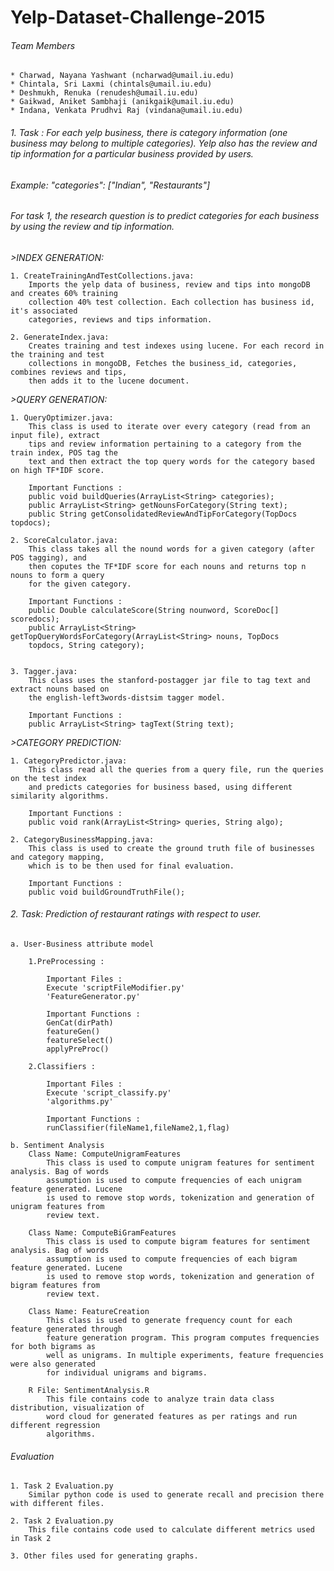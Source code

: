 # Yelp-Dataset-Challenge-2015
###### Team Members
	* Charwad, Nayana Yashwant (ncharwad@umail.iu.edu)
	* Chintala, Sri Laxmi (chintals@umail.iu.edu)
	* Deshmukh, Renuka (renudesh@umail.iu.edu)
	* Gaikwad, Aniket Sambhaji (anikgaik@umail.iu.edu)
	* Indana, Venkata Prudhvi Raj (vindana@umail.iu.edu)


###### 1. Task : For each yelp business, there is category information (one business may belong to multiple categories). Yelp also has the review and tip information for a particular business provided by users. 
###### Example: "categories": ["Indian", "Restaurants"]
###### For task 1, the research question is to predict categories for each business by using the review and tip information. 

*>INDEX GENERATION:*

	1. CreateTrainingAndTestCollections.java: 
		Imports the yelp data of business, review and tips into mongoDB and creates 60% training 
		collection 40% test collection. Each collection has business id, it's associated 
		categories, reviews and tips information.
				
	2. GenerateIndex.java: 
		Creates training and test indexes using lucene. For each record in the training and test 
		collections in mongoDB, Fetches the business_id, categories, combines reviews and tips, 
		then adds it to the lucene document.
			
*>QUERY GENERATION:*

	1. QueryOptimizer.java: 
		This class is used to iterate over every category (read from an input file), extract 
		tips and review information pertaining to a category from the train index, POS tag the 
		text and then extract the top query words for the category based on high TF*IDF score. 
		
		Important Functions :
		public void buildQueries(ArrayList<String> categories);
		public ArrayList<String> getNounsForCategory(String text);
		public String getConsolidatedReviewAndTipForCategory(TopDocs topdocs);

	2. ScoreCalculator.java:
		This class takes all the nound words for a given category (after POS tagging), and 
		then coputes the TF*IDF score for each nouns and returns top n nouns to form a query 
		for the given category.
		
		Important Functions :
		public Double calculateScore(String nounword, ScoreDoc[] scoredocs);
		public ArrayList<String> getTopQueryWordsForCategory(ArrayList<String> nouns, TopDocs 
		topdocs, String category);
			

	3. Tagger.java: 
		This class uses the stanford-postagger jar file to tag text and extract nouns based on 
		the english-left3words-distsim tagger model. 
		
		Important Functions :
		public ArrayList<String> tagText(String text);

*>CATEGORY PREDICTION:*

	1. CategoryPredictor.java: 
		This class read all the queries from a query file, run the queries on the test index 
		and predicts categories for business based, using different similarity algorithms.
		
		Important Functions :
		public void rank(ArrayList<String> queries, String algo);

	2. CategoryBusinessMapping.java:
		This class is used to create the ground truth file of businesses and category mapping, 
		which is to be then used for final evaluation.  
		
		Important Functions :
		public void buildGroundTruthFile();
			
###### 2. Task: Prediction of restaurant ratings with respect to user.
	a. User-Business attribute model
	
		1.PreProcessing :

			Important Files :
			Execute 'scriptFileModifier.py'
			'FeatureGenerator.py'

			Important Functions :
			GenCat(dirPath)
			featureGen()
			featureSelect()
			applyPreProc()

		2.Classifiers :

			Important Files :
			Execute 'script_classify.py'
			'algorithms.py'

			Important Functions :
			runClassifier(fileName1,fileName2,1,flag)

	b. Sentiment Analysis
		Class Name: ComputeUnigramFeatures
			This class is used to compute unigram features for sentiment analysis. Bag of words 
			assumption is used to compute frequencies of each unigram feature generated. Lucene 
			is used to remove stop words, tokenization and generation of unigram features from 
			review text.

		Class Name: ComputeBiGramFeatures
			This class is used to compute bigram features for sentiment analysis. Bag of words 
			assumption is used to compute frequencies of each bigram feature generated. Lucene 
			is used to remove stop words, tokenization and generation of bigram features from 
			review text.

		Class Name: FeatureCreation
			This class is used to generate frequency count for each feature generated through 
			feature generation program. This program computes frequencies for both bigrams as 
			well as unigrams. In multiple experiments, feature frequencies were also generated 
			for individual unigrams and bigrams.

		R File: SentimentAnalysis.R
			This file contains code to analyze train data class distribution, visualization of 
			word cloud for generated features as per ratings and run different regression 
			algorithms.
				
				
###### Evaluation
	
	1. Task 2 Evaluation.py
		Similar python code is used to generate recall and precision there with different files.

	2. Task 2 Evaluation.py
		This file contains code used to calculate different metrics used in Task 2

	3. Other files used for generating graphs.
				

